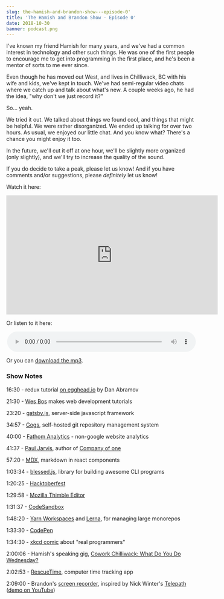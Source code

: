```yaml
---
slug: the-hamish-and-brandon-show---episode-0'
title: 'The Hamish and Brandon Show - Episode 0'
date: 2018-10-30
banner: podcast.png
---
```


I've known my friend Hamish for many years, and we've had a common interest in technology and other such things. He was one of the first people to encourage me to get into programming in the first place, and he's been a mentor of sorts to me ever since.

Even though he has moved out West, and lives in Chilliwack, BC with his wife and kids, we've kept in touch. We've had semi-regular video chats where we catch up and talk about what's new. A couple weeks ago, he had the idea, "why don't we just record it?"

So... yeah.

We tried it out. We talked about things we found cool, and things that might be helpful. We were rather disorganized. We ended up talking for over two hours. As usual, we enjoyed our little chat. And you know what? There's a chance you might enjoy it too.

In the future, we'll cut it off at one hour, we'll be slightly more organized (only slightly), and we'll try to increase the quality of the sound.

If you do decide to take a peak, please let us know! And if you have comments and/or suggestions, please *definitely* let us know!

Watch it here:

<p style="text-align:center"><iframe width="560" height="315" src="https://www.youtube.com/embed/hG23I8MncOE" frameborder="0" allow="autoplay; encrypted-media" allowfullscreen></iframe></p>

Or listen to it here:

<p style="text-align:center"><audio style="width:500px;" src="/the-hamish-and-brandon-show-episode-0/thabs-ep0.mp3" controls></audio></p>

Or you can [download the mp3](thabs-ep0.mp3).

### Show Notes

16:30 - redux tutorial [on egghead.io](https://egghead.io/courses/getting-started-with-redux) by Dan Abramov

21:30 - [Wes Bos](https://wesbos.com/) makes web development tutorials

23:20 - [gatsby.js](https://www.gatsbyjs.org/), server-side javascript framework

34:57 - [Gogs](https://gogs.io/), self-hosted git repository management system

40:00 - [Fathom Analytics](https://gogs.io/) - non-google website analytics

41:37 - [Paul Jarvis](https://pjrvs.com/), author of [Company of one](https://ofone.co/)

57:20 - [MDX](https://mdxjs.com/), markdown in react components

1:03:34 - [blessed.js](http://blessedjs.org/), library for building awesome CLI programs

1:20:25 - [Hacktoberfest](https://hacktoberfest.digitalocean.com/)

1:29:58 - [Mozilla Thimble Editor](https://thimble.mozilla.org/)

1:31:37 - [CodeSandbox](https://codesandbox.io/)

1:48:20 - [Yarn Workspaces](https://yarnpkg.com/lang/en/docs/workspaces/) and [Lerna](https://lernajs.io/), for managing large monorepos

1:33:30 - [CodePen](https://codepen.io/)

1:34:30 - [xkcd comic](https://www.xkcd.com/378/) about "real programmers"

2:00:06 - Hamish's speaking gig, [Cowork Chilliwack: What Do You Do Wednesday?](https://vimeo.com/295721151)

2:02:53 - [RescueTime](https://www.rescuetime.com/), computer time tracking app

2:09:00 - Brandon's [screen recorder](https://www.brwong.net/blog/screen-recorder), inspired by Nick Winter's [Telepath](https://github.com/nwinter/telepath-logger) ([demo on YouTube](https://www.youtube.com/watch?v=E0qlr22cF14))


